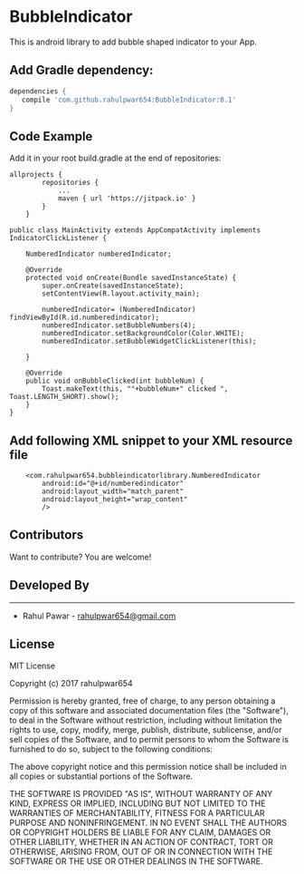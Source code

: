 # BubbleIndicator


This is android library to add bubble shaped indicator to your App.

## Add Gradle dependency:

```gradle
dependencies {
   compile 'com.github.rahulpwar654:BubbleIndicator:0.1'
}
```

## Code Example
Add it in your root build.gradle at the end of repositories:
```
allprojects {
		repositories {
			...
			maven { url 'https://jitpack.io' }
		}
	}
```




```
public class MainActivity extends AppCompatActivity implements IndicatorClickListener {

    NumberedIndicator numberedIndicator;

    @Override
    protected void onCreate(Bundle savedInstanceState) {
        super.onCreate(savedInstanceState);
        setContentView(R.layout.activity_main);
       
        numberedIndicator= (NumberedIndicator) findViewById(R.id.numberedindicator);
        numberedIndicator.setBubbleNumbers(4);
        numberedIndicator.setBackgroundColor(Color.WHITE);
        numberedIndicator.setBubbleWidgetClickListener(this);
	
    }

    @Override
    public void onBubbleClicked(int bubbleNum) {
        Toast.makeText(this, ""+bubbleNum+" clicked ", Toast.LENGTH_SHORT).show();
    }
}

```

## Add following XML snippet to your XML resource file
```
    <com.rahulpwar654.bubbleindicatorlibrary.NumberedIndicator
        android:id="@+id/numberedindicator"
        android:layout_width="match_parent"
        android:layout_height="wrap_content"
        />
```



## Contributors

Want to contribute? You are welcome! 

## Developed By
------------

* Rahul Pawar - <rahulpwar654@gmail.com>

## License

MIT License

Copyright (c) 2017 rahulpwar654

Permission is hereby granted, free of charge, to any person obtaining a copy
of this software and associated documentation files (the "Software"), to deal
in the Software without restriction, including without limitation the rights
to use, copy, modify, merge, publish, distribute, sublicense, and/or sell
copies of the Software, and to permit persons to whom the Software is
furnished to do so, subject to the following conditions:

The above copyright notice and this permission notice shall be included in all
copies or substantial portions of the Software.

THE SOFTWARE IS PROVIDED "AS IS", WITHOUT WARRANTY OF ANY KIND, EXPRESS OR
IMPLIED, INCLUDING BUT NOT LIMITED TO THE WARRANTIES OF MERCHANTABILITY,
FITNESS FOR A PARTICULAR PURPOSE AND NONINFRINGEMENT. IN NO EVENT SHALL THE
AUTHORS OR COPYRIGHT HOLDERS BE LIABLE FOR ANY CLAIM, DAMAGES OR OTHER
LIABILITY, WHETHER IN AN ACTION OF CONTRACT, TORT OR OTHERWISE, ARISING FROM,
OUT OF OR IN CONNECTION WITH THE SOFTWARE OR THE USE OR OTHER DEALINGS IN THE
SOFTWARE.
